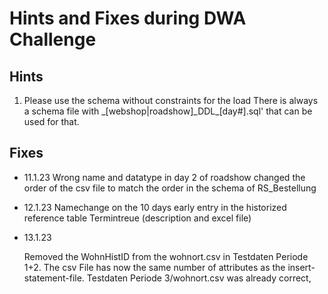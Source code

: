 # Hints and Fixes during DWA Challenge



## Hints

1. Please use the schema without constraints for the load
   There is always a  schema file with &#95;[webshop|roadshow]&#95;DDL&#95;[day#].sql' that can be used for that.





## Fixes

- 11.1.23 
  Wrong name and datatype in day 2 of roadshow
  changed the order of the csv file to match the order in the schema of RS_Bestellung

  

- 12.1.23
  Namechange on the 10 days early entry in the historized reference table Termintreue (description and excel file)
  
  
  
- 13.1.23

  Removed the WohnHistID from the wohnort.csv in Testdaten Periode 1+2. The csv File has now the same number of attributes as the insert-statement-file. Testdaten Periode 3/wohnort.csv was already correct,











